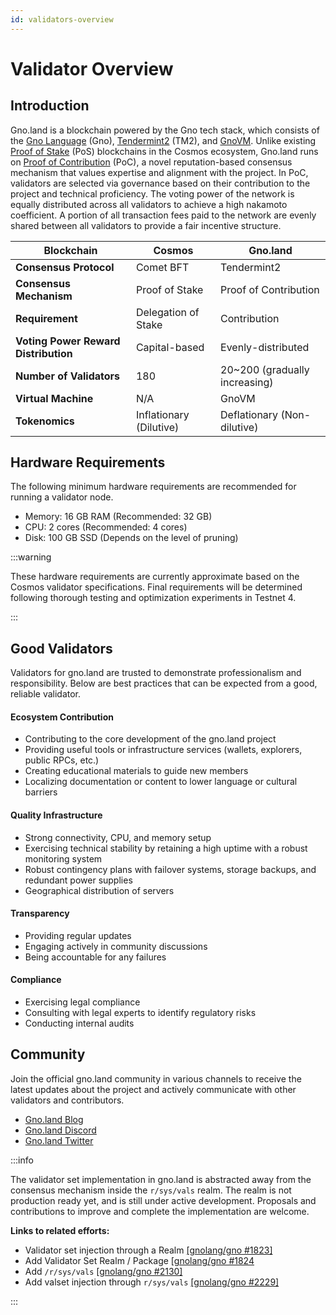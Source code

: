 ```yaml
---
id: validators-overview
---
```


# Validator Overview

## Introduction

Gno.land is a blockchain powered by the Gno tech stack, which consists of
the [Gno Language](https://docs.gno.land/concepts/gno-language/) (Gno),
[Tendermint2](https://docs.gno.land/concepts/tendermint2/) (TM2),
and [GnoVM](https://docs.gno.land/concepts/gnovm/). Unlike
existing [Proof of Stake](https://docs.cosmos.network/v0.46/modules/staking/) (PoS) blockchains in the Cosmos ecosystem,
Gno.land runs on [Proof of Contribution](https://docs.gno.land/concepts/proof-of-contribution/) (PoC), a novel
reputation-based consensus mechanism that values expertise and alignment with the project. In PoC, validators are
selected via governance based on their contribution to the project and technical proficiency. The voting power of the
network is equally distributed across all validators to achieve a high nakamoto coefficient. A portion of all
transaction fees paid to the network are evenly shared between all validators to provide a fair incentive structure.

| **Blockchain**                       | Cosmos                  | Gno.land                      |
|--------------------------------------|-------------------------|-------------------------------|
| **Consensus Protocol**               | Comet BFT               | Tendermint2                   |
| **Consensus Mechanism**              | Proof of Stake          | Proof of Contribution         |
| **Requirement**                      | Delegation of Stake     | Contribution                  |
| **Voting Power Reward Distribution** | Capital-based           | Evenly-distributed            |
| **Number of Validators**             | 180                     | 20~200 (gradually increasing) |
| **Virtual Machine**                  | N/A                     | GnoVM                         |
| **Tokenomics**                       | Inflationary (Dilutive) | Deflationary (Non-dilutive)   |

## Hardware Requirements

The following minimum hardware requirements are recommended for running a validator node.

- Memory: 16 GB RAM (Recommended: 32 GB)
- CPU: 2 cores (Recommended: 4 cores)
- Disk: 100 GB SSD (Depends on the level of pruning)

:::warning

These hardware requirements are currently approximate based on the Cosmos validator specifications. Final requirements
will be determined following thorough testing and optimization experiments in Testnet 4.

:::

## Good Validators

Validators for gno.land are trusted to demonstrate professionalism and responsibility. Below are best practices that can
be expected from a good, reliable validator.

#### Ecosystem Contribution

- Contributing to the core development of the gno.land project
- Providing useful tools or infrastructure services (wallets, explorers, public RPCs, etc.)
- Creating educational materials to guide new members
- Localizing documentation or content to lower language or cultural barriers

#### Quality Infrastructure

- Strong connectivity, CPU, and memory setup
- Exercising technical stability by retaining a high uptime with a robust monitoring system
- Robust contingency plans with failover systems, storage backups, and redundant power supplies
- Geographical distribution of servers

#### Transparency

- Providing regular updates
- Engaging actively in community discussions
- Being accountable for any failures

#### Compliance

- Exercising legal compliance
- Consulting with legal experts to identify regulatory risks
- Conducting internal audits

## Community

Join the official gno.land community in various channels to receive the latest updates about the project and actively
communicate with other validators and contributors.

- [Gno.land Blog](https://gno.land/r/gnoland/blog)
- [Gno.land Discord](https://discord.gg/w2MpVEunxr)
- [Gno.land Twitter](https://x.com/_gnoland)

:::info

The validator set implementation in gno.land is abstracted away from the consensus mechanism inside the `r/sys/vals`
realm. The realm is not production ready yet, and is still under active development. Proposals and contributions to
improve and complete the implementation are welcome.

**Links to related efforts:**

- Validator set injection through a Realm [[gnolang/gno #1823]](https://github.com/gnolang/gno/issues/1823)
- Add Validator Set Realm / Package [[gnolang/gno #1824](https://github.com/gnolang/gno/issues/1824)
- Add `/r/sys/vals` [[gnolang/gno #2130]](https://github.com/gnolang/gno/pull/2130)
- Add valset injection through `r/sys/vals` [[gnolang/gno #2229]](https://github.com/gnolang/gno/pull/2229)

:::

